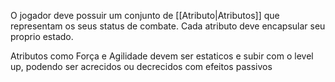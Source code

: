 O jogador deve possuir um conjunto de [[Atributo|Atributos]] que representam os seus status de combate. Cada atributo deve encapsular seu proprio estado. 

Atributos como Força e Agilidade devem ser estaticos e subir com o level up, podendo ser acrecidos ou decrecidos com efeitos passivos